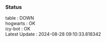 ### Status


table : DOWN  
hogwarts : OK  
icy-bot : OK  
Latest Update : 2024-08-28 09:10:33.818342
